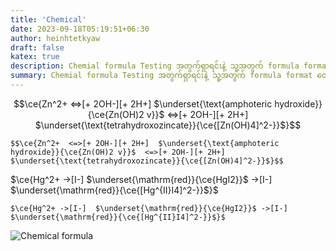 ```yaml
---
title: 'Chemical'
date: 2023-09-18T05:19:51+06:30
author: heinhtetkyaw
draft: false
katex: true
description: Chemial formula Testing အတွက်ရှာရင်းနဲ့ သူ့အတွက် formula format တွေပါ ပေးထားပါတယ်။ ကိုယ်တိုင်လည်း တစ်ချိန်ပြန်သုံးနိုင်ပြီး Ref လုပ်နိုင်အောင်ထားလိုက်တော့မယ် xD
summary: Chemial formula Testing အတွက်ရှာရင်းနဲ့ သူ့အတွက် formula format တွေပါ ပေးထားပါတယ်။ ကိုယ်တိုင်လည်း တစ်ချိန်ပြန်သုံးနိုင်ပြီး Ref လုပ်နိုင်အောင်ထားလိုက်တော့မယ် xD နောက်ပိုင်းမှာတော့ ဒီလိုမျိုးဟာတွေ များများ မြင်ဖြစ်မလား မမြင်ဖြစ်မလားမသိပေမယ့် အခုအချိန်မှာတော့ Content တစ်ပုဒ်အဖြစ်နဲ့ပဲ သိမ်းထားလိုက်တော့မယ်။
---
```


$$\ce{Zn^2+  <=>[+ 2OH-][+ 2H+]  $\underset{\text{amphoteric hydroxide}}{\ce{Zn(OH)2 v}}$  <=>[+ 2OH-][+ 2H+]  $\underset{\text{tetrahydroxozincate}}{\ce{[Zn(OH)4]^2-}}$}$$

```{title="$$ = Center"}
$$\ce{Zn^2+  <=>[+ 2OH-][+ 2H+]  $\underset{\text{amphoteric hydroxide}}{\ce{Zn(OH)2 v}}$  <=>[+ 2OH-][+ 2H+]  $\underset{\text{tetrahydroxozincate}}{\ce{[Zn(OH)4]^2-}}$}$$
```

$\ce{Hg^2+ ->[I-]  $\underset{\mathrm{red}}{\ce{HgI2}}$ ->[I-] $\underset{\mathrm{red}}{\ce{[Hg^{II}I4]^2-}}$}$

```{title="$ = left"}
$\ce{Hg^2+ ->[I-]  $\underset{\mathrm{red}}{\ce{HgI2}}$ ->[I-] $\underset{\mathrm{red}}{\ce{[Hg^{II}I4]^2-}}$}$
```

![Chemical formula](/images/chemical.png)
